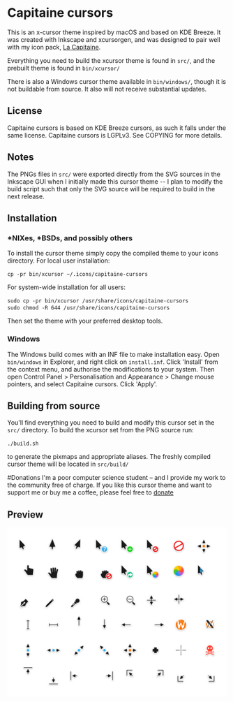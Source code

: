 # Capitaine cursors
This is an x-cursor theme inspired by macOS and based on KDE Breeze. It was created with Inkscape and xcursorgen, and was designed to pair well with my icon pack, [La Capitaine](https://github.com/keeferrourke/la-capitaine-icon-theme).

Everything you need to build the xcursor theme is found in `src/`, and the prebuilt theme is found in `bin/xcursor/`

There is also a Windows cursor theme available in `bin/windows/`, though it is not buildable from source. It also will not receive substantial updates.

## License
Capitaine cursors is based on KDE Breeze cursors, as such it falls under the same license.
Capitaine cursors is LGPLv3. See COPYING for more details.

## Notes
The PNGs files in `src/` were exported directly from the SVG sources in the Inkscape GUI when I initially made this cursor theme -- I plan to modify the build script such that only the SVG source will be required to build in the next release.

## Installation
### \*NIXes, \*BSDs, and possibly others
To install the cursor theme simply copy the compiled theme to your icons directory. For local user installation:

    cp -pr bin/xcursor ~/.icons/capitaine-cursors

For system-wide installation for all users:

    sudo cp -pr bin/xcursor /usr/share/icons/capitaine-cursors
    sudo chmod -R 644 /usr/share/icons/capitaine-cursors

Then set the theme with your preferred desktop tools.

### Windows
The Windows build comes with an INF file to make installation easy. Open `bin/windows` in Explorer, and right click on `install.inf`. Click 'Install' from the context menu, and authorise the modifications to your system. Then open Control Panel > Personalisation and Appearance > Change mouse pointers, and select Capitaine cursors. Click 'Apply'.

## Building from source
You'll find everything you need to build and modify this cursor set in the `src/` directory. To build the xcursor set from the PNG source run:

    ./build.sh

to generate the pixmaps and appropriate aliases. The freshly compiled cursor theme will be located in `src/build/`

#Donations
I'm a poor computer science student &ndash; and I provide my work to the community free of charge. If you like this cursor theme and want to support me or buy me a coffee, please feel free to [donate](https://paypal.me/keeferrourke)

## Preview
![](preview.png)


